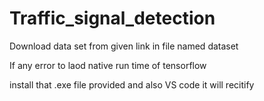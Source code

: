 # Traffic_signal_detection

Download data set from given link in file named dataset


If any error to laod native run time of tensorflow

install that .exe file provided and also VS code it will recitify
